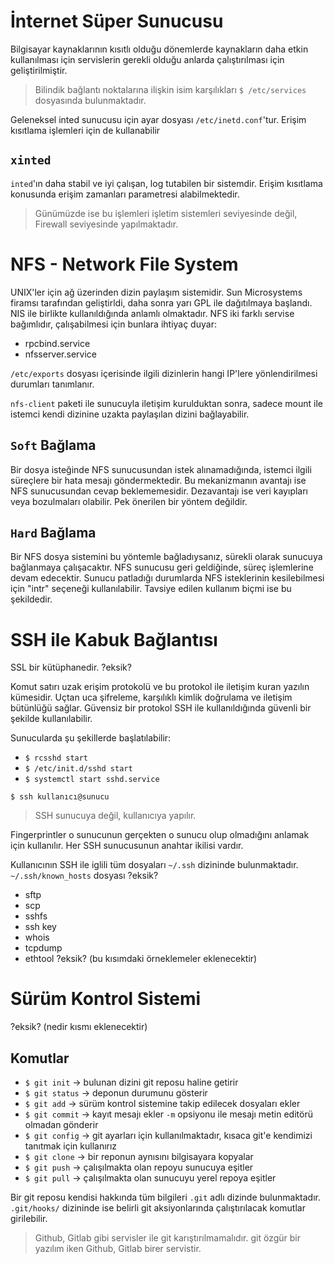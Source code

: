 # İnternet Süper Sunucusu
Bilgisayar kaynaklarının kısıtlı olduğu dönemlerde kaynakların daha etkin kullanılması için servislerin gerekli olduğu anlarda çalıştırılması için geliştirilmiştir.

> Bilindik bağlantı noktalarına ilişkin isim karşılıkları `$ /etc/services` dosyasında bulunmaktadır.

Geleneksel inted sunucusu için ayar dosyası `/etc/inetd.conf`'tur. Erişim kısıtlama işlemleri için de kullanabilir

## `xinted`
`inted`'ın daha stabil ve iyi çalışan, log tutabilen bir sistemdir. Erişim kısıtlama konusunda erişim zamanları parametresi alabilmektedir.

> Günümüzde ise bu işlemleri işletim sistemleri seviyesinde değil, Firewall seviyesinde yapılmaktadır.

# NFS - Network File System
UNIX'ler için ağ üzerinden dizin paylaşım sistemidir. Sun Microsystems firamsı tarafından geliştirldi, daha sonra yarı GPL ile dağıtılmaya başlandı. NIS ile birlikte kullanıldığında anlamlı olmaktadır. NFS iki farklı servise bağımlıdır, çalışabilmesi için bunlara ihtiyaç duyar:

- rpcbind.service
- nfsserver.service

`/etc/exports` dosyası içerisinde ilgili dizinlerin hangi IP'lere yönlendirilmesi durumları tanımlanır.

`nfs-client` paketi ile sunucuyla iletişim kurulduktan sonra, sadece mount ile istemci kendi dizinine uzakta paylaşılan dizini bağlayabilir.

## `Soft` Bağlama
Bir dosya isteğinde NFS sunucusundan istek alınamadığında, istemci ilgili süreçlere bir hata mesajı göndermektedir. Bu mekanizmanın avantajı ise NFS sunucusundan cevap beklememesidir. Dezavantajı ise veri kayıpları veya bozulmaları olabilir. Pek önerilen bir yöntem değildir.

## `Hard` Bağlama
Bir NFS dosya sistemini bu yöntemle bağladıysanız, sürekli olarak sunucuya bağlanmaya çalışacaktır. NFS sunucusu geri geldiğinde, süreç işlemlerine devam edecektir. Sunucu patladığı durumlarda NFS isteklerinin kesilebilmesi için "intr" seçeneği kullanılabilir. Tavsiye edilen kullanım biçmi ise bu şekildedir.

# SSH ile Kabuk Bağlantısı
SSL bir kütüphanedir. ?eksik?

Komut satırı uzak erişim protokolü ve bu protokol ile iletişim kuran yazılın kümesidir. Uçtan uca şifreleme, karşılıklı kimlik doğrulama ve iletişim bütünlüğü sağlar. Güvensiz bir protokol SSH ile kullanıldığında güvenli bir şekilde kullanılabilir.

Sunucularda şu şekillerde başlatılabilir:
- `$ rcsshd start`
- `$ /etc/init.d/sshd start`
- `$ systemctl start sshd.service`

`$ ssh kullanıcı@sunucu`

> SSH sunucuya değil, kullanıcıya yapılır.

Fingerprintler o sunucunun gerçekten o sunucu olup olmadığını anlamak için kullanılır. Her SSH sunucusunun anahtar ikilisi vardır.

Kullanıcının SSH ile iglili tüm dosyaları `~/.ssh` dizininde bulunmaktadır. `~/.ssh/known_hosts` dosyası ?eksik?

- sftp
- scp
- sshfs
- ssh key
- whois
- tcpdump
- ethtool
?eksik? (bu kısımdaki örneklemeler eklenecektir)

# Sürüm Kontrol Sistemi
?eksik? (nedir kısmı eklenecektir)

## Komutlar
- `$ git init` -> bulunan dizini git reposu haline getirir
- `$ git status` -> deponun durumunu gösterir
- `$ git add` -> sürüm kontrol sistemine takip edilecek dosyaları ekler
- `$ git commit` -> kayıt mesajı ekler `-m` opsiyonu ile mesajı metin editörü olmadan gönderir
- `$ git config` -> git ayarları için kullanılmaktadır, kısaca git'e kendimizi tanıtmak için kullanırız
- `$ git clone` -> bir reponun aynısını bilgisayara kopyalar
- `$ git push` -> çalışılmakta olan repoyu sunucuya eşitler
- `$ git pull` -> çalışılmakta olan sunucuyu yerel repoya eşitler

Bir git reposu kendisi hakkında tüm bilgileri `.git` adlı dizinde bulunmaktadır. `.git/hooks/` dizininde ise belirli git aksiyonlarında çalıştırılacak komutlar girilebilir.

> Github, Gitlab gibi servisler ile git karıştırılmamalıdır. git özgür bir yazılım iken Github, Gitlab birer servistir.